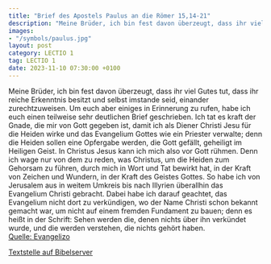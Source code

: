 ```yaml
---
title: "Brief des Apostels Paulus an die Römer 15,14-21"
description: "Meine Brüder, ich bin fest davon überzeugt, dass ihr viel Gutes tut, dass ihr reiche Erkenntnis besitzt und selbst imstande seid, einander zurechtzuweisen. Um euch aber einiges in Erinnerung zu rufen, habe ich euch einen teilweise sehr deutlichen Brief geschrieben. Ich tat es kra...."
images:
- "/symbols/paulus.jpg"
layout: post
category: LECTIO 1
tag: LECTIO 1
date: 2023-11-10 07:30:00 +0100
---
```

Meine Brüder, ich bin fest davon überzeugt, dass ihr viel Gutes tut, dass ihr reiche Erkenntnis besitzt und selbst imstande seid, einander zurechtzuweisen.
Um euch aber einiges in Erinnerung zu rufen, habe ich euch einen teilweise sehr deutlichen Brief geschrieben. Ich tat es kraft der Gnade, die mir von Gott gegeben ist,
damit ich als Diener Christi Jesu für die Heiden wirke und das Evangelium Gottes wie ein Priester verwalte; denn die Heiden sollen eine Opfergabe werden, die Gott gefällt, geheiligt im Heiligen Geist.<!--more-->
In Christus Jesus kann ich mich also vor Gott rühmen.
Denn ich wage nur von dem zu reden, was Christus, um die Heiden zum Gehorsam zu führen, durch mich in Wort und Tat bewirkt hat,
in der Kraft von Zeichen und Wundern, in der Kraft des Geistes Gottes. So habe ich von Jerusalem aus in weitem Umkreis bis nach Illyrien überallhin das Evangelium Christi gebracht.
Dabei habe ich darauf geachtet, das Evangelium nicht dort zu verkündigen, wo der Name Christi schon bekannt gemacht war, um nicht auf einem fremden Fundament zu bauen;
denn es heißt in der Schrift: Sehen werden die, denen nichts über ihn verkündet wurde, und die werden verstehen, die nichts gehört haben.<br>
[Quelle: Evangelizo](https://evangeliumtagfuertag.org/DE/gospel)

[Textstelle auf Bibelserver](https://www.bibleserver.com/EU/Römer15,14-21)
